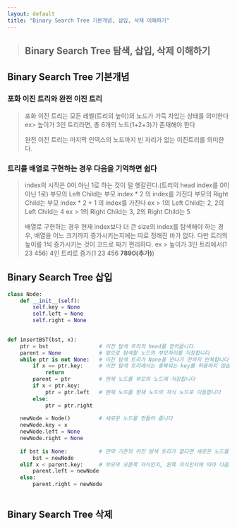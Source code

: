 ```yaml
---
layout: default
title: "Binary Search Tree 기본개념, 삽입, 삭제 이해하기"
---
```


> ## Binary Search Tree 탐색, 삽입, 삭제 이해하기

## Binary Search Tree 기본개념

### 포화 이진 트리와 완전 이진 트리

> 포화 이진 트리는 모든 레벨(트리의 높이)의 노드가 가득 차있는 상태를 의미한다
> ex> 높이가 3인 트리라면, 총 6개의 노드(1+2+3)가 존재해야 한다
>
> 완전 이진 트리는 마지막 인덱스의 노드까지 빈 자리가 없는 이진트리를 의미한다.

### 트리를 배열로 구현하는 경우 다음을 기억하면 쉽다

> index의 시작은 0이 아닌 1로 하는 것이 덜 헷갈린다.(트리의 head index를 0이 아닌 1로) 
> 부모의 Left Child는 부모 index * 2 의 index를 가진다
> 부모의 Right Child는 부모 index * 2 + 1 의 index를 가진다
> ex > 1의 Left Child는 2, 2의 Left Child는 4
> ex > 1의 Right Child는 3, 2의 Right Child는 5
>
> 배열로 구현하는 경우 현재 index보다 더 큰 size의 index를 탐색해야 하는 경우,
> 배열을 어느 크기까지 증가시키는지에는 따로 정해진 바가 없다.
> 다만 트리의 높이를 1씩 증가시키는 것이 코드로 짜기 편리하다.
> ex > 높이가 3인 트리에서(1 23 456) 4인 트리로 증가(1 23 456 **7890(추가)**)

## Binary Search Tree 삽입

```python
class Node:
    def __init__(self):
        self.key = None
        self.left = None
        self.right = None
        

def insertBST(bst, x):
    ptr = bst                # 이진 탐색 트리의 head를 얻어옵니다.
    parent = None            # 앞으로 탐색할 노드의 부모자리를 저장합니다
    while ptr is not None:   # 이진 탐색 트리가 None을 만나기 전까지 반복합니다
        if x == ptr.key:     # 이진 탐색 트리에서는 중복되는 key를 허용하지 않습니다.
            return
        parent = ptr         # 현재 노드를 부모의 노드에 저장합니다
        if x < ptr.key:
            ptr = ptr.left   # 현재 노드를 현재 노드의 자식 노드로 이동합니다
        else:
            ptr = ptr.right
    
    newNode = Node()         # 새로운 노드를 만들어 줍니다
    newNode.key = x
    newNode.left = None
    newNode.right = None
    
    if bst is None:          # 만약 기존의 이진 탐색 트리가 없다면 새로운 노드를 이진탐색트리의 head로 설정해 줍니다
        bst = newNode
    elif x < parent.key:     # 부모의 오른쪽 자식인지, 왼쪽 자식인지에 따라 다음의 조건문을 따릅니다.
        parent.left = newNode
    else:
        parent.right = newNode
        
```

## Binary Search Tree 삭제

```python
```
